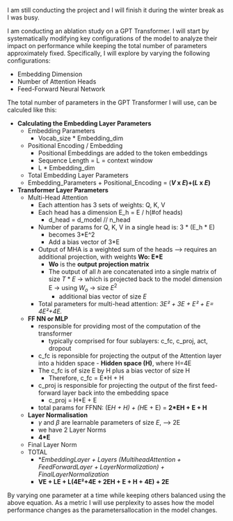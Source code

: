 I am still conducting the project and I will finish it during the winter break as I was busy.

I am conducting an ablation study on a GPT Transformer. I will start by systematically modifying key configurations of the model to analyze their impact on performance while keeping the total number of parameters approximately fixed. 
Specifically, I will explore by varying the following configurations:
- Embedding Dimension
- Number of Attention Heads
- Feed-Forward Neural Network

The total number of parameters in the GPT Transformer I will use, can be calculed like this:

- **Calculating the Embedding Layer Parameters**
    - Embedding Parameters
        - Vocab_size * Embedding_dim
    - Positional Encoding / Embedding
        - Positional Embeddings are added to the token embeddings
        - Sequence Length = L = context window
        - L * Embedding_dim
    - Total Embedding Layer Parameters
    - Embedding_Parameters + Positional_Encoding = (***V* x *E*)+(*L* x *E*)**
- **Transformer Layer Parameters**
    - Multi-Head Attention
        - Each attention has 3 sets of weights: Q, K, V
        - Each head has a dimension E_h = E / h(#of heads)
            - d_head = d_model // n_head
        - Number of params for Q, K, V in a single head is: 3 * (E_h * E)
            - becomes 3*E^2
            - Add a bias vector of 3*E
        - Output of MHA is a weighted sum of the heads —> requires an additional projection, with weights **Wo: E*E**
            - **Wo** is the **output projection matrix**
            - The output of all $h$ are concatenated into a single matrix of size $T * E$  → which is projected back to the model dimension E → using $W_o$ → size $E^2$
                - additional bias vector of size $E$
        - Total parameters for multi-head attention: *3E² + 3E + E² + E= **4E²+4E*.**
    - **FF NN or MLP**
        - responsible for providing most of the computation of the transformer
            - typically comprised for four sublayers: c_fc, c_proj, act, dropout
        - c_fc is reponsible for projecting the output of the Attention layer into a hidden space - **Hidden space (H)**, where H=4E
        - The c_fc is of size E by H plus a bias vector of size H
            - Therefore, c_fc = E*H + H
        - c_proj is responsible for projecting the output of the first feed-forward layer back into the embedding space
            - c_proj = H*E + E
        - total params for FFNN: (E*H + H) + (H*E + E) = **2*EH + E + H**
    - **Layer Normalisation**
        - $\gamma$ and $\beta$ are learnable parameters of size $E$, —> 2E
        - we have 2 Layer Norms
        - **4*E**
    - Final Layer Norm
    - TOTAL
        - **EmbeddingLayer + Layers *(MultiheadAttention + FeedForwardLayer + LayerNormalization) + FinalLayerNormalization**
        - **VE + LE + L(4E²+4E + 2EH + E + H + 4E) + 2E**

By varying one parameter at a time while keeping others balanced using the above equation. 
As a metric I will use perplexity to asses how the model performance changes as the parametersallocation in the model changes.
